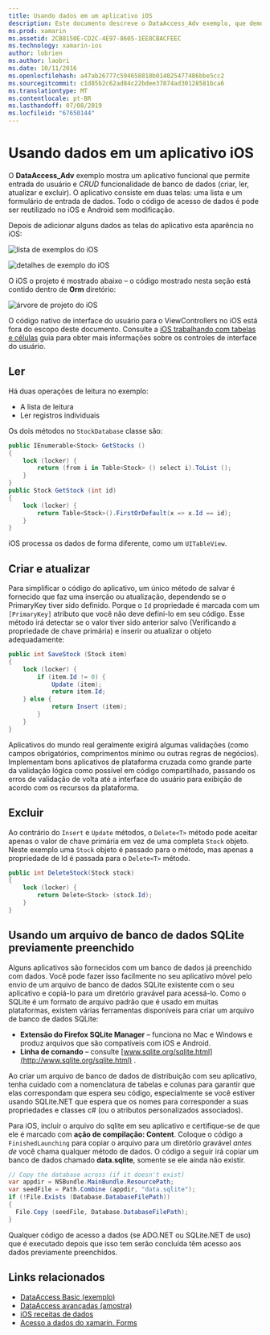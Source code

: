 ```yaml
---
title: Usando dados em um aplicativo iOS
description: Este documento descreve o DataAccess_Adv exemplo, que demonstra como coletar entrada do usuário e executar a criar, ler, atualizar e excluir (CRUD) operações de banco de dados em um aplicativo xamarin. IOS.
ms.prod: xamarin
ms.assetid: 2CB8150E-CD2C-4E97-8605-1EE8CBACFEEC
ms.technology: xamarin-ios
author: lobrien
ms.author: laobri
ms.date: 10/11/2016
ms.openlocfilehash: a47ab26777c594658810b014025477486bbe5cc2
ms.sourcegitcommit: c1d85b2c62ad84c22bdee37874ad30128581bca6
ms.translationtype: MT
ms.contentlocale: pt-BR
ms.lasthandoff: 07/08/2019
ms.locfileid: "67650144"
---
```

# <a name="using-data-in-an-ios-app"></a>Usando dados em um aplicativo iOS

O **DataAccess_Adv** exemplo mostra um aplicativo funcional que permite entrada do usuário e *CRUD* funcionalidade de banco de dados (criar, ler, atualizar e excluir). O aplicativo consiste em duas telas: uma lista e um formulário de entrada de dados. Todo o código de acesso de dados é pode ser reutilizado no iOS e Android sem modificação.

Depois de adicionar alguns dados as telas do aplicativo esta aparência no iOS:

 ![](using-data-in-an-app-images/image9.png "lista de exemplos do iOS")

 ![](using-data-in-an-app-images/image10.png "detalhes de exemplo do iOS")

O iOS o projeto é mostrado abaixo – o código mostrado nesta seção está contido dentro de **Orm** diretório:

 ![](using-data-in-an-app-images/image13.png "árvore de projeto do iOS")

O código nativo de interface do usuário para o ViewControllers no iOS está fora do escopo deste documento.
Consulte a [iOS trabalhando com tabelas e células](~/ios/user-interface/controls/tables/index.md) guia para obter mais informações sobre os controles de interface do usuário.

## <a name="read"></a>Ler

Há duas operações de leitura no exemplo:

-  A lista de leitura
-  Ler registros individuais


Os dois métodos no `StockDatabase` classe são:

```csharp
public IEnumerable<Stock> GetStocks ()
{
    lock (locker) {
        return (from i in Table<Stock> () select i).ToList ();
    }
}
public Stock GetStock (int id)
{
    lock (locker) {
        return Table<Stock>().FirstOrDefault(x => x.Id == id);
    }
}
```

iOS processa os dados de forma diferente, como um `UITableView`.

## <a name="create-and-update"></a>Criar e atualizar

Para simplificar o código do aplicativo, um único método de salvar é fornecido que faz uma inserção ou atualização, dependendo se o PrimaryKey tiver sido definido. Porque o `Id` propriedade é marcada com um `[PrimaryKey]` atributo que você não deve defini-lo em seu código.
Esse método irá detectar se o valor tiver sido anterior salvo (Verificando a propriedade de chave primária) e inserir ou atualizar o objeto adequadamente:

```csharp
public int SaveStock (Stock item)
{
    lock (locker) {
        if (item.Id != 0) {
            Update (item);
            return item.Id;
    } else {
            return Insert (item);
        }
    }
}
```



Aplicativos do mundo real geralmente exigirá algumas validações (como campos obrigatórios, comprimentos mínimo ou outras regras de negócios).
Implementam bons aplicativos de plataforma cruzada como grande parte da validação lógica como possível em código compartilhado, passando os erros de validação de volta até a interface do usuário para exibição de acordo com os recursos da plataforma.

## <a name="delete"></a>Excluir

Ao contrário do `Insert` e `Update` métodos, o `Delete<T>` método pode aceitar apenas o valor de chave primária em vez de uma completa `Stock` objeto.
Neste exemplo uma `Stock` objeto é passado para o método, mas apenas a propriedade de Id é passada para o `Delete<T>` método.

```csharp
public int DeleteStock(Stock stock)
{
    lock (locker) {
        return Delete<Stock> (stock.Id);
    }
}
```

## <a name="using-a-pre-populated-sqlite-database-file"></a>Usando um arquivo de banco de dados SQLite previamente preenchido

Alguns aplicativos são fornecidos com um banco de dados já preenchido com dados.
Você pode fazer isso facilmente no seu aplicativo móvel pelo envio de um arquivo de banco de dados SQLite existente com o seu aplicativo e copiá-lo para um diretório gravável para acessá-lo. Como o SQLite é um formato de arquivo padrão que é usado em muitas plataformas, existem várias ferramentas disponíveis para criar um arquivo de banco de dados SQLite:

-  **Extensão do Firefox SQLite Manager** – funciona no Mac e Windows e produz arquivos que são compatíveis com iOS e Android.
-  **Linha de comando** – consulte [www.sqlite.org/sqlite.html](http://www.sqlite.org/sqlite.html) .


Ao criar um arquivo de banco de dados de distribuição com seu aplicativo, tenha cuidado com a nomenclatura de tabelas e colunas para garantir que elas correspondam que espera seu código, especialmente se você estiver usando SQLite.NET que espera que os nomes para corresponder a suas propriedades e classes c# (ou o atributos personalizados associados).

Para iOS, incluir o arquivo do sqlite em seu aplicativo e certifique-se de que ele é marcado com **ação de compilação: Content**. Coloque o código a `FinishedLaunching` para copiar o arquivo para um diretório gravável *antes de* você chama qualquer método de dados. O código a seguir irá copiar um banco de dados chamado **data.sqlite**, somente se ele ainda não existir.

```csharp
// Copy the database across (if it doesn't exist)
var appdir = NSBundle.MainBundle.ResourcePath;
var seedFile = Path.Combine (appdir, "data.sqlite");
if (!File.Exists (Database.DatabaseFilePath))
{
  File.Copy (seedFile, Database.DatabaseFilePath);
}
```

Qualquer código de acesso a dados (se ADO.NET ou SQLite.NET de uso) que é executado depois que isso tem serão concluída têm acesso aos dados previamente preenchidos.


## <a name="related-links"></a>Links relacionados

- [DataAccess Basic (exemplo)](https://github.com/xamarin/mobile-samples/tree/master/DataAccess/Basic)
- [DataAccess avançadas (amostra)](https://github.com/xamarin/mobile-samples/tree/master/DataAccess/Advanced)
- [iOS receitas de dados](https://github.com/xamarin/recipes/tree/master/Recipes/ios/data/sqlite)
- [Acesso a dados do xamarin. Forms](~/xamarin-forms/data-cloud/data/databases.md)
